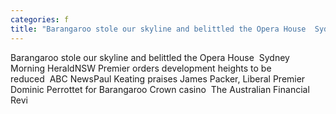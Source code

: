 ```yaml
---
categories: f
title: "Barangaroo stole our skyline and belittled the Opera House  Sydney Morning Herald"
---
```

Barangaroo stole our skyline and belittled the Opera House&nbsp;&nbsp;Sydney Morning HeraldNSW Premier orders development heights to be reduced&nbsp;&nbsp;ABC NewsPaul Keating praises James Packer, Liberal Premier Dominic Perrottet for Barangaroo Crown casino&nbsp;&nbsp;The Australian Financial Revi